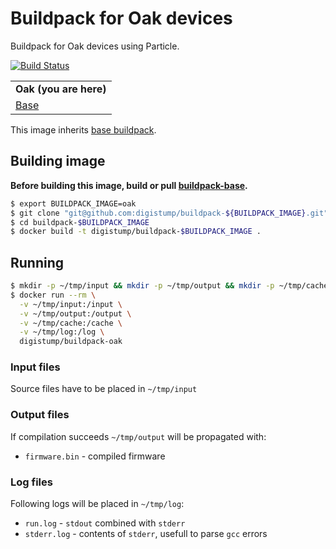 # Buildpack for Oak devices
Buildpack for Oak devices using Particle.

[![Build Status](https://travis-ci.org/digistump/buildpack-oak.svg)](https://travis-ci.org/digistump/buildpack-oak)

| |
|---|
| **Oak (you are here)**    |
| [Base](https://github.com/spark/buildpack-base) |

This image inherits [base buildpack](https://github.com/spark/buildpack-base).

## Building image

**Before building this image, build or pull [buildpack-base](https://github.com/spark/buildpack-base).**

```bash
$ export BUILDPACK_IMAGE=oak
$ git clone "git@github.com:digistump/buildpack-${BUILDPACK_IMAGE}.git"
$ cd buildpack-$BUILDPACK_IMAGE
$ docker build -t digistump/buildpack-$BUILDPACK_IMAGE .
```

## Running

```bash
$ mkdir -p ~/tmp/input && mkdir -p ~/tmp/output && mkdir -p ~/tmp/cache
$ docker run --rm \
  -v ~/tmp/input:/input \
  -v ~/tmp/output:/output \
  -v ~/tmp/cache:/cache \
  -v ~/tmp/log:/log \
  digistump/buildpack-oak
```

### Input files
Source files have to be placed in `~/tmp/input`

### Output files
If compilation succeeds `~/tmp/output` will be propagated with:

* `firmware.bin` - compiled firmware

### Log files
Following logs will be placed in `~/tmp/log`:

* `run.log` - `stdout` combined with `stderr`
* `stderr.log` - contents of `stderr`, usefull to parse `gcc` errors
